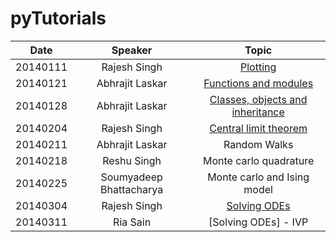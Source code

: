 # pyTutorials

|Date    |Speaker                | Topic                                                                                       |
|--------|:---------------------:|:-------------------------------------------------------------------------------------------:|
|20140111|Rajesh Singh           |[Plotting](http://nbviewer.ipython.org/gist/rajeshrinet/a1dd02f1920974b830ab)     |
|20140121|Abhrajit Laskar        |[Functions and modules](http://nbviewer.ipython.org/gist/jitAbhra/8594055)                   |
|20140128|Abhrajit Laskar        |[Classes, objects and inheritance](http://nbviewer.ipython.org/gist/jitAbhra/8682833)        |
|20140204|Rajesh Singh           |[Central limit theorem](http://nbviewer.ipython.org/gist/rajeshrinet/9af6e5e06aa4ce519ff1)   |
|20140211|Abhrajit Laskar        |Random Walks                                                                                 |
|20140218|Reshu Singh            |Monte carlo quadrature                                                                       |  
|20140225|Soumyadeep Bhattacharya|Monte carlo and Ising model                                                                  |  
|20140304|Rajesh Singh           |[Solving ODEs](http://nbviewer.ipython.org/gist/rajeshrinet/bde976cd3e1f4a238cfa)            |  
|20140311|Ria Sain               |[Solving ODEs] - IVP                                                                         |  








